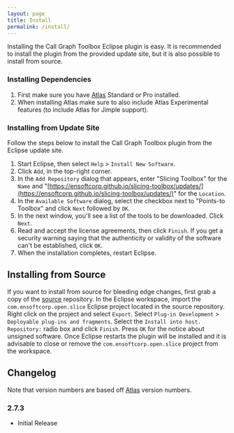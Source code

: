 ```yaml
---
layout: page
title: Install
permalink: /install/
---
```


Installing the Call Graph Toolbox Eclipse plugin is easy.  It is recommended to install the plugin from the provided update site, but it is also possible to install from source.
        
### Installing Dependencies
1. First make sure you have [Atlas](http://www.ensoftcorp.com/atlas/download/) Standard or Pro installed.
2. When installing Atlas make sure to also include Atlas Experimental features (to include Atlas for Jimple support).
        
### Installing from Update Site
Follow the steps below to install the Call Graph Toolbox plugin from the Eclipse update site.

1. Start Eclipse, then select `Help` &gt; `Install New Software`.
2. Click `Add`, in the top-right corner.
3. In the `Add Repository` dialog that appears, enter &quot;Slicing Toolbox&quot; for the `Name` and &quot;[https://ensoftcorp.github.io/slicing-toolbox/updates/](https://ensoftcorp.github.io/slicing-toolbox/updates/)&quot; for the `Location`.
4. In the `Available Software` dialog, select the checkbox next to "Points-to Toolbox" and click `Next` followed by `OK`.
5. In the next window, you'll see a list of the tools to be downloaded. Click `Next`.
6. Read and accept the license agreements, then click `Finish`. If you get a security warning saying that the authenticity or validity of the software can't be established, click `OK`.
7. When the installation completes, restart Eclipse.

## Installing from Source
If you want to install from source for bleeding edge changes, first grab a copy of the [source](https://github.com/EnSoftCorp/slicing-toolbox) repository. In the Eclipse workspace, import the `com.ensoftcorp.open.slice` Eclipse project located in the source repository.  Right click on the project and select `Export`.  Select `Plug-in Development` &gt; `Deployable plug-ins and fragments`.  Select the `Install into host. Repository:` radio box and click `Finish`.  Press `OK` for the notice about unsigned software.  Once Eclipse restarts the plugin will be installed and it is advisable to close or remove the `com.ensoftcorp.open.slice` project from the workspace.

## Changelog
Note that version numbers are based off [Atlas](http://www.ensoftcorp.com/atlas/download/) version numbers.

### 2.7.3
- Initial Release
